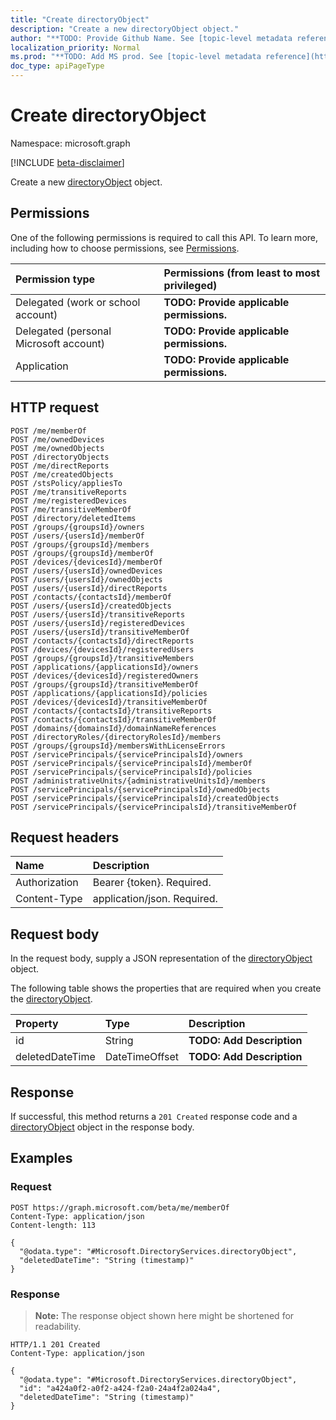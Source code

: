 ```yaml
---
title: "Create directoryObject"
description: "Create a new directoryObject object."
author: "**TODO: Provide Github Name. See [topic-level metadata reference](https://msgo.azurewebsites.net/add/document/guidelines/metadata.html#topic-level-metadata)**"
localization_priority: Normal
ms.prod: "**TODO: Add MS prod. See [topic-level metadata reference](https://msgo.azurewebsites.net/add/document/guidelines/metadata.html#topic-level-metadata)**"
doc_type: apiPageType
---
```


# Create directoryObject
Namespace: microsoft.graph

[!INCLUDE [beta-disclaimer](../../includes/beta-disclaimer.md)]

Create a new [directoryObject](../resources/directoryobject.md) object.

## Permissions
One of the following permissions is required to call this API. To learn more, including how to choose permissions, see [Permissions](/graph/permissions-reference).

|Permission type|Permissions (from least to most privileged)|
|:---|:---|
|Delegated (work or school account)|**TODO: Provide applicable permissions.**|
|Delegated (personal Microsoft account)|**TODO: Provide applicable permissions.**|
|Application|**TODO: Provide applicable permissions.**|

## HTTP request

<!-- {
  "blockType": "ignored"
}
-->
``` http
POST /me/memberOf
POST /me/ownedDevices
POST /me/ownedObjects
POST /directoryObjects
POST /me/directReports
POST /me/createdObjects
POST /stsPolicy/appliesTo
POST /me/transitiveReports
POST /me/registeredDevices
POST /me/transitiveMemberOf
POST /directory/deletedItems
POST /groups/{groupsId}/owners
POST /users/{usersId}/memberOf
POST /groups/{groupsId}/members
POST /groups/{groupsId}/memberOf
POST /devices/{devicesId}/memberOf
POST /users/{usersId}/ownedDevices
POST /users/{usersId}/ownedObjects
POST /users/{usersId}/directReports
POST /contacts/{contactsId}/memberOf
POST /users/{usersId}/createdObjects
POST /users/{usersId}/transitiveReports
POST /users/{usersId}/registeredDevices
POST /users/{usersId}/transitiveMemberOf
POST /contacts/{contactsId}/directReports
POST /devices/{devicesId}/registeredUsers
POST /groups/{groupsId}/transitiveMembers
POST /applications/{applicationsId}/owners
POST /devices/{devicesId}/registeredOwners
POST /groups/{groupsId}/transitiveMemberOf
POST /applications/{applicationsId}/policies
POST /devices/{devicesId}/transitiveMemberOf
POST /contacts/{contactsId}/transitiveReports
POST /contacts/{contactsId}/transitiveMemberOf
POST /domains/{domainsId}/domainNameReferences
POST /directoryRoles/{directoryRolesId}/members
POST /groups/{groupsId}/membersWithLicenseErrors
POST /servicePrincipals/{servicePrincipalsId}/owners
POST /servicePrincipals/{servicePrincipalsId}/memberOf
POST /servicePrincipals/{servicePrincipalsId}/policies
POST /administrativeUnits/{administrativeUnitsId}/members
POST /servicePrincipals/{servicePrincipalsId}/ownedObjects
POST /servicePrincipals/{servicePrincipalsId}/createdObjects
POST /servicePrincipals/{servicePrincipalsId}/transitiveMemberOf
```

## Request headers
|Name|Description|
|:---|:---|
|Authorization|Bearer {token}. Required.|
|Content-Type|application/json. Required.|

## Request body
In the request body, supply a JSON representation of the [directoryObject](../resources/directoryobject.md) object.

The following table shows the properties that are required when you create the [directoryObject](../resources/directoryobject.md).

|Property|Type|Description|
|:---|:---|:---|
|id|String|**TODO: Add Description**|
|deletedDateTime|DateTimeOffset|**TODO: Add Description**|



## Response

If successful, this method returns a `201 Created` response code and a [directoryObject](../resources/directoryobject.md) object in the response body.

## Examples

### Request
<!-- {
  "blockType": "request",
  "name": "create_directoryobject_from_directoryobjects"
}
-->
``` http
POST https://graph.microsoft.com/beta/me/memberOf
Content-Type: application/json
Content-length: 113

{
  "@odata.type": "#Microsoft.DirectoryServices.directoryObject",
  "deletedDateTime": "String (timestamp)"
}
```


### Response
>**Note:** The response object shown here might be shortened for readability.
<!-- {
  "blockType": "response",
  "truncated": true,
  "@odata.type": "Microsoft.DirectoryServices.directoryObject"
}
-->
``` http
HTTP/1.1 201 Created
Content-Type: application/json

{
  "@odata.type": "#Microsoft.DirectoryServices.directoryObject",
  "id": "a424a0f2-a0f2-a424-f2a0-24a4f2a024a4",
  "deletedDateTime": "String (timestamp)"
}
```

